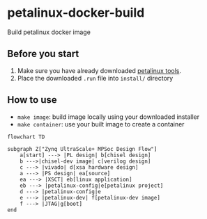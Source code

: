 # petalinux-docker-build
Build petalinux docker image


## Before you start

1. Make sure you have already downloaded [petalinux tools](https://www.xilinx.com/support/download/index.html/content/xilinx/en/downloadNav/embedded-design-tools.html). 
2. Place the downloaded `.run` file into `install/` directory

## How to use

- `make image`: build image locally using your downloaded installer
- `make container`: use your built image to create a container

```mermaid
flowchart TD

subgraph Z["Zynq UltraScale+ MPSoc Design Flow"]
    a[start] ---> |PL design| b[chisel design]
    b --->|chisel-dev image| c[verilog design]
    c ---> |vivado| d[xsa hardware design]
    a ---> |PS design| ea[source]
    ea ---> |XSCT| eb[linux application]
    eb ---> |petalinux-config|e[petalinux project]
    d ---> |petalinux-config|e
    e ---> |petalinux-dev| f[petalinux-dev image]
    f ---> |JTAG|g[boot]
end
```
